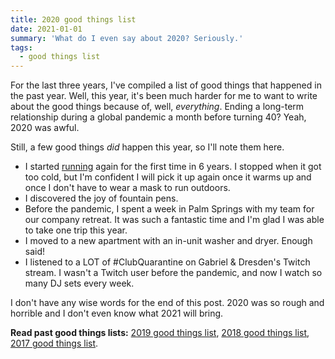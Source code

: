 ```yaml
---
title: 2020 good things list
date: 2021-01-01
summary: 'What do I even say about 2020? Seriously.'
tags:
  - good things list
---
```


For the last three years, I've compiled a list of good things that happened in the past year. Well, this year, it's been much harder for me to want to write about the good things because of, well, _everything_. Ending a long-term relationship during a global pandemic a month before turning 40? Yeah, 2020 was awful. 

Still, a few good things _did_ happen this year, so I'll note them here. 

- I started [running](/tags/running) again for the first time in 6 years. I stopped when it got too cold, but I'm confident I will pick it up again once it warms up and once I don't have to wear a mask to run outdoors.
- I discovered the joy of fountain pens.
- Before the pandemic, I spent a week in Palm Springs with my team for our company retreat. It was such a fantastic time and I'm glad I was able to take one trip this year.
- I moved to a new apartment with an in-unit washer and dryer. Enough said!
- I listened to a LOT of #ClubQuarantine on Gabriel & Dresden's Twitch stream. I wasn't a Twitch user before the pandemic, and now I watch so many DJ sets every week.

I don't have any wise words for the end of this post. 2020 was so rough and horrible and I don't even know what 2021 will bring.

**Read past good things lists:** [2019 good things list](/posts/2019-good-things-list), [2018 good things list](/posts/2018-good-things-list), [2017 good things list](/posts/2017-good-things-list).
